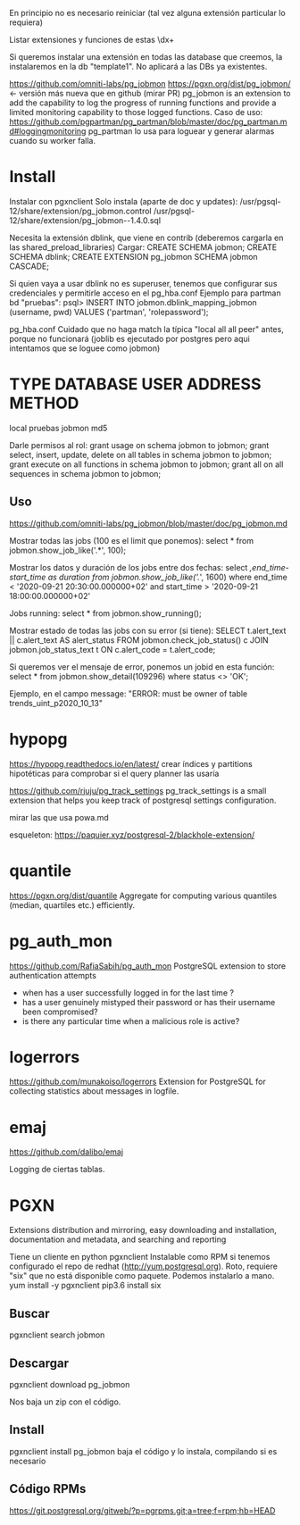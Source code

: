 En principio no es necesario reiniciar (tal vez alguna extensión particular lo requiera)

Listar extensiones y funciones de estas
\dx+

Si queremos instalar una extensión en todas las database que creemos, la instalaremos en la db "template1".
No aplicará a las DBs ya existentes.



https://github.com/omniti-labs/pg_jobmon
https://pgxn.org/dist/pg_jobmon/ <- versión más nueva que en github (mirar PR)
pg_jobmon is an extension to add the capability to log the progress of running functions and provide a limited monitoring capability to those logged functions.
Caso de uso: https://github.com/pgpartman/pg_partman/blob/master/doc/pg_partman.md#loggingmonitoring
pg_partman lo usa para loguear y generar alarmas cuando su worker falla.

# Install
Instalar con pgxnclient
Solo instala (aparte de doc y updates):
/usr/pgsql-12/share/extension/pg_jobmon.control
/usr/pgsql-12/share/extension/pg_jobmon--1.4.0.sql

Necesita la extensión dblink, que viene en contrib (deberemos cargarla en las shared_preload_libraries)
Cargar:
CREATE SCHEMA jobmon;
CREATE SCHEMA dblink;
CREATE EXTENSION pg_jobmon SCHEMA jobmon CASCADE;

Si quien vaya a usar dblink no es superuser, tenemos que configurar sus credenciales y permitirle acceso en el pg_hba.conf
Ejemplo para partman bd "pruebas":
psql> INSERT INTO jobmon.dblink_mapping_jobmon (username, pwd) VALUES ('partman', 'rolepassword');

pg_hba.conf
Cuidado que no haga match la típica "local all all peer" antes, porque no funcionará (joblib es ejecutado por postgres pero aqui intentamos que se loguee como jobmon)
# TYPE  DATABASE       USER            ADDRESS                 METHOD
local   pruebas        jobmon                                  md5

Darle permisos al rol:
grant usage on schema jobmon to jobmon;
grant select, insert, update, delete on all tables in schema jobmon to jobmon;
grant execute on all functions in schema jobmon to jobmon;
grant all on all sequences in schema jobmon to jobmon;


## Uso
https://github.com/omniti-labs/pg_jobmon/blob/master/doc/pg_jobmon.md

Mostrar todas las jobs (100 es el limit que ponemos):
select * from jobmon.show_job_like('.*', 100);

Mostrar los datos y duración de los jobs entre dos fechas:
select *,end_time-start_time as duration from jobmon.show_job_like('.*', 1600) where end_time < '2020-09-21 20:30:00.000000+02' and start_time > '2020-09-21 18:00:00.000000+02'


Jobs running:
select * from jobmon.show_running();

Mostrar estado de todas las jobs con su error (si tiene):
SELECT t.alert_text || c.alert_text AS alert_status
FROM jobmon.check_job_status() c
JOIN jobmon.job_status_text t ON c.alert_code = t.alert_code;

Si queremos ver el mensaje de error, ponemos un jobid en esta función:
select * from jobmon.show_detail(109296) where status <> 'OK';

Ejemplo, en el campo message: "ERROR: must be owner of table trends_uint_p2020_10_13"




# hypopg
https://hypopg.readthedocs.io/en/latest/
crear índices y partitions hipotéticas para comprobar si el query planner las usaría


https://github.com/rjuju/pg_track_settings
pg_track_settings is a small extension that helps you keep track of postgresql settings configuration.


mirar las que usa powa.md

esqueleton: https://paquier.xyz/postgresql-2/blackhole-extension/


# quantile
https://pgxn.org/dist/quantile
Aggregate for computing various quantiles (median, quartiles etc.) efficiently.


# pg_auth_mon
https://github.com/RafiaSabih/pg_auth_mon
PostgreSQL extension to store authentication attempts
 - when has a user successfully logged in for the last time ?
 - has a user genuinely mistyped their password or has their username been compromised?
 - is there any particular time when a malicious role is active?


# logerrors
https://github.com/munakoiso/logerrors
Extension for PostgreSQL for collecting statistics about messages in logfile.


# emaj
https://github.com/dalibo/emaj

Logging de ciertas tablas.






# PGXN
Extensions distribution and mirroring, easy downloading and installation, documentation and metadata, and searching and reporting

Tiene un cliente en python pgxnclient
Instalable como RPM si tenemos configurado el repo de redhat (http://yum.postgresql.org). Roto, requiere "six" que no está disponible como paquete. Podemos instalarlo a mano.
yum install -y pgxnclient
pip3.6 install six


## Buscar
pgxnclient search jobmon

## Descargar
pgxnclient download pg_jobmon

Nos baja un zip con el código.

## Install
pgxnclient install pg_jobmon
  baja el código y lo instala, compilando si es necesario

## Código RPMs
https://git.postgresql.org/gitweb/?p=pgrpms.git;a=tree;f=rpm;hb=HEAD
